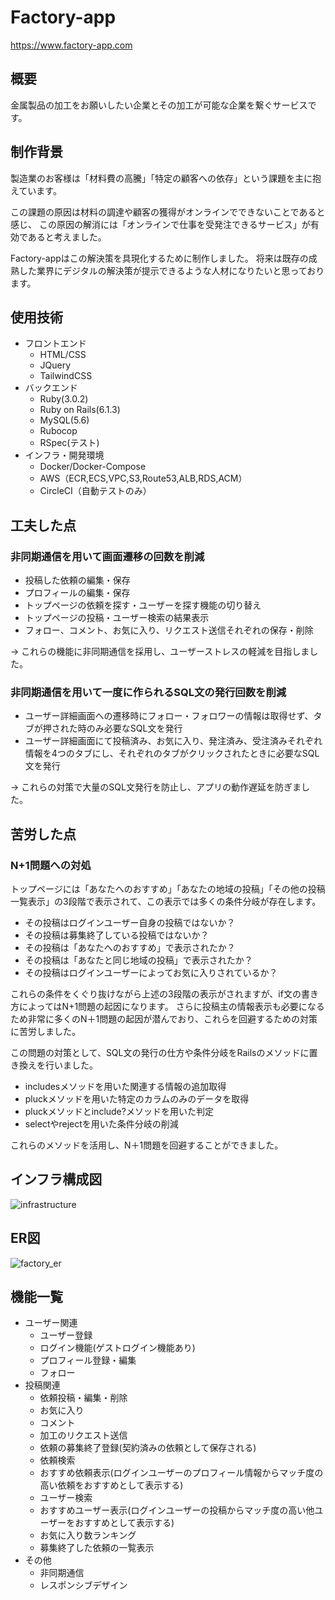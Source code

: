 # Factory-app
https://www.factory-app.com
## 概要
金属製品の加工をお願いしたい企業とその加工が可能な企業を繋ぐサービスです。
## 制作背景
製造業のお客様は「材料費の高騰」「特定の顧客への依存」という課題を主に抱えています。

この課題の原因は材料の調達や顧客の獲得がオンラインでできないことであると感じ、
この原因の解消には「オンラインで仕事を受発注できるサービス」が有効であると考えました。

Factory-appはこの解決策を具現化するために制作しました。
将来は既存の成熟した業界にデジタルの解決策が提示できるような人材になりたいと思っております。
## 使用技術
- フロントエンド
  - HTML/CSS
  - JQuery
  - TailwindCSS
- バックエンド
  - Ruby(3.0.2)
  - Ruby on Rails(6.1.3)
  - MySQL(5.6)
  - Rubocop
  - RSpec(テスト)
- インフラ・開発環境
  - Docker/Docker-Compose
  - AWS（ECR,ECS,VPC,S3,Route53,ALB,RDS,ACM）
  - CircleCI（自動テストのみ）
## 工夫した点
### 非同期通信を用いて画面遷移の回数を削減
- 投稿した依頼の編集・保存
- プロフィールの編集・保存
- トップページの依頼を探す・ユーザーを探す機能の切り替え
- トップページの投稿・ユーザー検索の結果表示
- フォロー、コメント、お気に入り、リクエスト送信それぞれの保存・削除

→ これらの機能に非同期通信を採用し、ユーザーストレスの軽減を目指しました。

### 非同期通信を用いて一度に作られるSQL文の発行回数を削減
- ユーザー詳細画面への遷移時にフォロー・フォロワーの情報は取得せず、タブが押された時のみ必要なSQL文を発行
- ユーザー詳細画面にて投稿済み、お気に入り、発注済み、受注済みそれぞれ情報を4つのタブにし、それぞれのタブがクリックされたときに必要なSQL文を発行

→ これらの対策で大量のSQL文発行を防止し、アプリの動作遅延を防ぎました。

## 苦労した点
### N+1問題への対処
トップページには「あなたへのおすすめ」「あなたの地域の投稿」「その他の投稿一覧表示」の3段階で表示されて、この表示では多くの条件分岐が存在します。 
- その投稿はログインユーザー自身の投稿ではないか？
- その投稿は募集終了している投稿ではないか？
- その投稿は「あなたへのおすすめ」で表示されたか？
- その投稿は「あなたと同じ地域の投稿」で表示されたか？
- その投稿はログインユーザーによってお気に入りされているか？

これらの条件をくぐり抜けながら上述の3段階の表示がされますが、if文の書き方によってはN+1問題の起因になります。
さらに投稿主の情報表示も必要になるため非常に多くのN＋1問題の起因が潜んでおり、これらを回避するための対策に苦労しました。

この問題の対策として、SQL文の発行の仕方や条件分岐をRailsのメソッドに置き換えを行いました。
- includesメソッドを用いた関連する情報の追加取得
- pluckメソッドを用いた特定のカラムのみのデータを取得
- pluckメソッドとinclude?メソッドを用いた判定
- selectやrejectを用いた条件分岐の削減

これらのメソッドを活用し、N＋1問題を回避することができました。

## インフラ構成図
![infrastructure](https://user-images.githubusercontent.com/87586109/140628191-9540a03a-67f3-4472-bd12-fa15bdf0714b.png)
## ER図
![factory_er](https://user-images.githubusercontent.com/87586109/140602645-d39f045d-f4f6-415e-86ce-c692a2e8ceb5.png)
## 機能一覧
- ユーザー関連
  - ユーザー登録
  - ログイン機能(ゲストログイン機能あり)
  - プロフィール登録・編集
  - フォロー
- 投稿関連
  - 依頼投稿・編集・削除
  - お気に入り
  - コメント
  - 加工のリクエスト送信
  - 依頼の募集終了登録(契約済みの依頼として保存される)
  - 依頼検索
  - おすすめ依頼表示(ログインユーザーのプロフィール情報からマッチ度の高い依頼をおすすめとして表示する)
  - ユーザー検索
  - おすすめユーザー表示(ログインユーザーの投稿からマッチ度の高い他ユーザーをおすすめとして表示する)
  - お気に入り数ランキング
  - 募集終了した依頼の一覧表示
- その他
  - 非同期通信
  - レスポンシブデザイン
